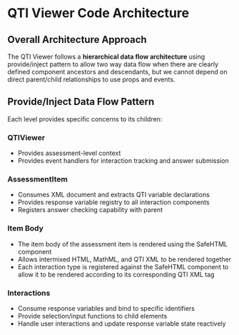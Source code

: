 # QTI Viewer Code Architecture

## Overall Architecture Approach

The QTI Viewer follows a **hierarchical data flow architecture** using provide/inject pattern to allow two way data flow when there are clearly defined component ancestors and descendants, but we cannot depend on direct parent/child relationships to use props and events.

## Provide/Inject Data Flow Pattern

Each level provides specific concerns to its children:

### QTIViewer
- Provides assessment-level context
- Provides event handlers for interaction tracking and answer submission

### AssessmentItem
- Consumes XML document and extracts QTI variable declarations
- Provides response variable registry to all interaction components
- Registers answer checking capability with parent

### Item Body
- The item body of the assessment item is rendered using the SafeHTML component
- Allows intermixed HTML, MathML, and QTI XML to be rendered together
- Each interaction type is registered against the SafeHTML component to allow it to be rendered according to its corresponding QTI XML tag

### Interactions
- Consume response variables and bind to specific identifiers
- Provide selection/input functions to child elements
- Handle user interactions and update response variable state reactively
